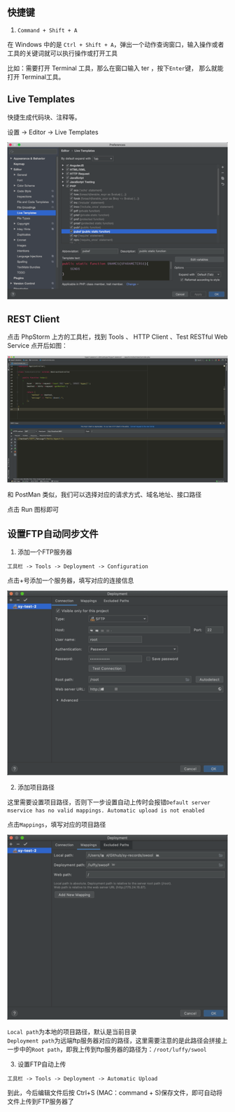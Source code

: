 ## 快捷键

1. `Command + Shift + A`

在 Windows 中的是 `Ctrl + Shift + A`，弹出一个动作查询窗口，输入操作或者工具的关键词就可以执行操作或打开工具

比如：需要打开 Terminal 工具，那么在窗口输入 ter ，按下`Enter`键，
那么就能打开 Terminal工具。

## Live Templates

快捷生成代码块、注释等。

设置 -> Editor -> Live Templates

![Live Templates](../images/phpstorm/LiveTemplates.png)

## REST Client

点击 PhpStorm 上方的工具栏，找到 Tools 、 HTTP Client 、Test RESTful Web Service 点开后如图：

![REST Client](../images/phpstorm/rest-client.png)

和 PostMan 类似，我们可以选择对应的请求方式、域名地址、接口路径

点击 Run 图标即可

## 设置FTP自动同步文件

1. 添加一个FTP服务器

`工具栏 -> Tools -> Deployment -> Configuration`

点击+号添加一个服务器，填写对应的连接信息

![](../images/phpstorm/add-ftp-server.png)

2. 添加项目路径

这里需要设置项目路径，否则下一步设置自动上传时会报错`Default server mservice has no valid mappings. Automatic upload is not enabled`

点击`Mappings`，填写对应的项目路径

![](../images/phpstorm/add-ftp-mappings.png)

`Local path`为本地的项目路径，默认是当前目录  
`Deployment path`为远端ftp服务器对应的路径，这里需要注意的是此路径会拼接上一步中的`Root path`，即我上传到ftp服务器的路径为：`/root/luffy/swool`

3. 设置FTP自动上传

`工具栏 -> Tools -> Deployment -> Automatic Upload`

到此，今后编辑文件后按 Ctrl+S (MAC：command + S)保存文件，即可自动将文件上传到FTP服务器了